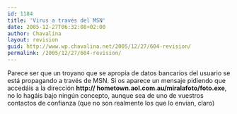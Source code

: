 ```yaml
---
id: 1184
title: 'Virus a través del MSN'
date: 2005-12-27T06:32:08+02:00
author: Chavalina
layout: revision
guid: http://www.wp.chavalina.net/2005/12/27/604-revision/
permalink: /2005/12/27/604-revision/
---
```

Parece ser que un troyano que se apropia de datos bancarios del usuario se está propagando a través de MSN. Si os aparece un mensaje pidiendo que accedáis a la dirección **http:// hometown.aol.com.au/miralafoto/foto.exe**, no lo hagáis bajo ningún concepto, aunque sea de uno de vuestros contactos de confianza (que no son realmente los que lo envían, claro)